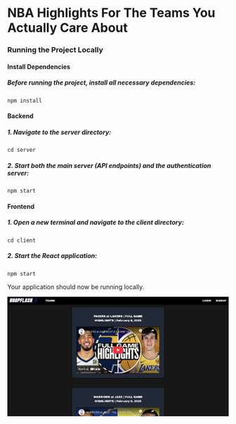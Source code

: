 # NBA Highlights For The Teams You Actually Care About

### Running the Project Locally

#### Install Dependencies

##### Before running the project, install all necessary dependencies:
```
npm install
```

#### Backend

##### 1. Navigate to the server directory:
```
cd server
```
##### 2. Start both the main server (API endpoints) and the authentication server:
```
npm start
```

#### Frontend

##### 1. Open a new terminal and navigate to the client directory:
```
cd client
```
##### 2. Start the React application:
```
npm start

```
Your application should now be running locally.  

![Home Page](client/public/screenshots/home-page.png)
